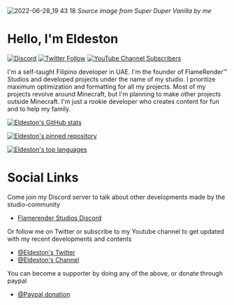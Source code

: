![2022-06-28_19 43 18](https://github.com/Eldeston/Super-Duper-Vanilla/blob/master/shaders/textures/thumbCF.png)
*Source image from Super Duper Vanilla by me*

# Hello, I'm Eldeston
[![Discord](https://img.shields.io/discord/604061216779796492.svg?label=FlameRender%E2%84%A2%20Studios&logo=discord&logoColor=white&logoWidth=16&labelColor=7289DA&style=for-the-badge)](https://discord.gg/UE85W5ynCg)
[![Twitter Follow](https://img.shields.io/twitter/follow/eldeston?color=1DA1F2&logoWidth=16&logo=Twitter&logoColor=white&style=for-the-badge)](https://twitter.com/eldeston)
[![YouTube Channel Subscribers](https://img.shields.io/youtube/channel/subscribers/UCQCkkFh25ydxZwCqpBhJJlg?color=FF0000&logoWidth=16&label=Eldeston&logo=YouTube&style=for-the-badge)](https://www.youtube.com/channel/UCQCkkFh25ydxZwCqpBhJJlg)

I'm a self-taught Filipino developer in UAE. I'm the founder of FlameRender™ Studios and developed projects under the name of my studio. I prioritize maximum optimization and formatting for all my projects. Most of my projects revolve around Minecraft, but I'm planning to make other projects outside Minecraft. I'm just a rookie developer who creates content for fun and to help my family.

[![Eldeston's GitHub stats](https://github-readme-stats.vercel.app/api?username=Eldeston&show_icons=true&theme=transparent)](https://github.com/Eldeston)

[![Eldeston's pinned repository](https://github-readme-stats.vercel.app/api/pin?username=Eldeston&repo=super-duper-vanilla&show_owner=true&theme=transparent)](https://github.com/Eldeston)

[![Eldeston's top languages](https://github-readme-stats.vercel.app/api/top-langs?username=Eldeston&layout=compact&theme=transparent)](https://github.com/Eldeston)

> 

# Social Links
   Come join my Discord server to talk about other developments made by the studio-community
   * [Flamerender Studios Discord](https://discord.gg/UE85W5ynCg)

   Or follow me on Twitter or subscribe to my Youtube channel to get updated with my recent developments and contents
   * [@Eldeston's Twitter](https://twitter.com/eldeston)
   * [@Eldeston's Channel](https://www.youtube.com/channel/UCQCkkFh25ydxZwCqpBhJJlg?view_as=subscriber)

   You can become a supporter by doing any of the above, or donate through paypal
   * [@Paypal donation](https://www.paypal.com/donate?hosted_button_id=4XLQ4WE296JKW)

